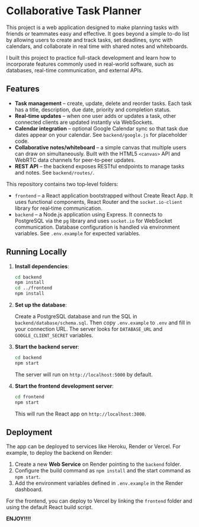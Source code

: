 # Collaborative Task Planner

This project is a web application designed to make planning tasks with friends or teammates easy and effective. It goes beyond a simple to-do list by allowing users to create and track tasks, set deadlines, sync with calendars, and collaborate in real time with shared notes and whiteboards.

I built this project to practice full-stack development and learn how to incorporate features commonly used in real-world software, such as databases, real-time communication, and external APIs.

## Features

* **Task management** – create, update, delete and reorder tasks. Each task has a title, description, due date, priority and completion status.
* **Real‑time updates** – when one user adds or updates a task, other connected clients are updated instantly via WebSockets.
* **Calendar integration** – optional Google Calendar sync so that task due dates appear on your calendar. See `backend/google.js` for placeholder code.
* **Collaborative notes/whiteboard** – a simple canvas that multiple users can draw on simultaneously. Built with the HTML5 `<canvas>` API and WebRTC data channels for peer‑to‑peer updates.
* **REST API** – the backend exposes RESTful endpoints to manage tasks and notes. See `backend/routes/`.

This repository contains two top‑level folders:

* `frontend` – a React application bootstrapped without Create React App. It uses functional components, React Router and the `socket.io-client` library for real‑time communication.
* `backend` – a Node.js application using Express. It connects to PostgreSQL via the `pg` library and uses `socket.io` for WebSocket communication. Database configuration is handled via environment variables. See `.env.example` for expected variables.

## Running Locally

1. **Install dependencies**:

   ```bash
   cd backend
   npm install
   cd ../frontend
   npm install
   ```

2. **Set up the database**:

   Create a PostgreSQL database and run the SQL in `backend/database/schema.sql`. Then copy `.env.example` to `.env` and fill in your connection URL. The server looks for `DATABASE_URL` and `GOOGLE_CLIENT_SECRET` variables.

3. **Start the backend server**:

   ```bash
   cd backend
   npm start
   ```

   The server will run on `http://localhost:5000` by default.

4. **Start the frontend development server**:

   ```bash
   cd frontend
   npm start
   ```

   This will run the React app on `http://localhost:3000`.

## Deployment

The app can be deployed to services like Heroku, Render or Vercel. For example, to deploy the backend on Render:

1. Create a new **Web Service** on Render pointing to the `backend` folder.
2. Configure the build command as `npm install` and the start command as `npm start`.
3. Add the environment variables defined in `.env.example` in the Render dashboard.

For the frontend, you can deploy to Vercel by linking the `frontend` folder and using the default React build script.

**ENJOY!!!!**
